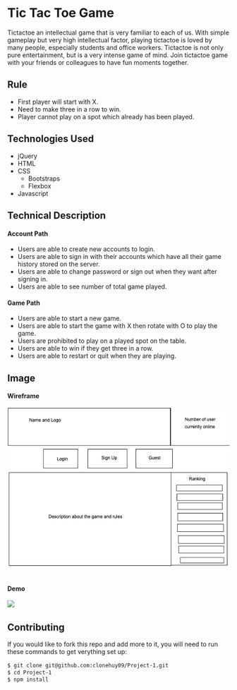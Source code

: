 # Tic Tac Toe Game
Tictactoe an intellectual game that is very familiar to each of us. With simple gameplay but very high intellectual factor, playing tictactoe is loved by many people, especially students and office workers. Tictactoe is not only pure entertainment, but is a very intense game of mind. Join tictactoe game with your friends or colleagues to have fun moments together.
## Rule
- First player will start with X.
- Need to make three in a row to win.
- Player cannot play on a spot which already has been played.
## Technologies Used
- jQuery
- HTML
- CSS
  + Bootstraps
  + Flexbox
- Javascript
## Technical Description
#### Account Path
- Users are able to create new accounts to login.
- Users are able to sign in with their accounts which have all their game history stored on the server.
- Users are able to change password or sign out when they want after signing in.
- Users are able to see number of total game played.
#### Game Path
- Users are able to start a new game.
- Users are able to start the game with X then rotate with O to play the game.
- Users are prohibited to play on a played spot on the table.
- Users are able to win if they get three in a row.
- Users are able to restart or quit when they are playing.
## Image
#### Wireframe
![](image/wireframe.png)
#### Demo
![](image/forReadMe.gif)
## Contributing
If you would like to fork this repo and add more to it, you will need to run these commands to get verything set up:
```
$ git clone git@github.com:clonehuy09/Project-1.git
$ cd Project-1
$ npm install
```
